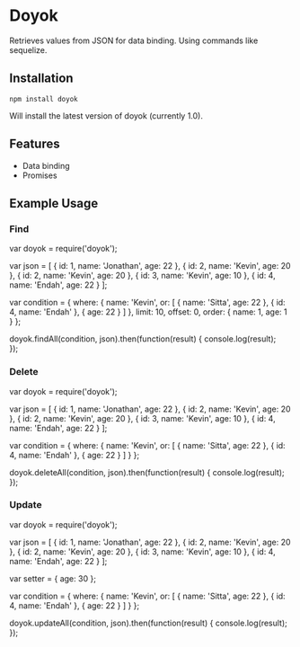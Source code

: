 # Doyok
Retrieves values from JSON for data binding. Using commands like sequelize.

## Installation

`npm install doyok`

Will install the latest version of doyok (currently 1.0).

## Features

- Data binding
- Promises

## Example Usage


### Find

var doyok = require('doyok');

var json = [
   {
   	   id: 1, name: 'Jonathan', age: 22
   },
   {
   	   id: 2, name: 'Kevin', age: 20
   },
   {
       id: 2, name: 'Kevin', age: 20
   },
   {
       id: 3, name: 'Kevin', age: 10
   },
   {
       id: 4, name: 'Endah', age: 22
   }
];

var condition = {
  where: {
    name: 'Kevin',
    or: [
      {
        name: 'Sitta', age: 22
      },
      {
        id: 4, name: 'Endah'
      },
      {
        age: 22
      }
    ]
  },
  limit: 10,
  offset: 0, 
  order: {
    name: 1,
    age: 1
  }
};

doyok.findAll(condition, json).then(function(result) {
   console.log(result);                                                   
});


### Delete

var doyok = require('doyok');

var json = [
   {
   	   id: 1, name: 'Jonathan', age: 22
   },
   {
   	   id: 2, name: 'Kevin', age: 20
   },
   {
       id: 2, name: 'Kevin', age: 20
   },
   {
       id: 3, name: 'Kevin', age: 10
   },
   {
       id: 4, name: 'Endah', age: 22
   }
];

var condition = {
  where: {
    name: 'Kevin',
    or: [
      {
        name: 'Sitta', age: 22
      },
      {
        id: 4, name: 'Endah'
      },
      {
        age: 22
      }
    ]
  }
};

doyok.deleteAll(condition, json).then(function(result) {
   console.log(result);                                                   
});


### Update

var doyok = require('doyok');

var json = [
   {
   	   id: 1, name: 'Jonathan', age: 22
   },
   {
   	   id: 2, name: 'Kevin', age: 20
   },
   {
       id: 2, name: 'Kevin', age: 20
   },
   {
       id: 3, name: 'Kevin', age: 10
   },
   {
       id: 4, name: 'Endah', age: 22
   }
];

var setter = {
	age: 30	
};

var condition = {
  where: {
    name: 'Kevin',
    or: [
      {
        name: 'Sitta', age: 22
      },
      {
        id: 4, name: 'Endah'
      },
      {
        age: 22
      }
    ]
  }
};

doyok.updateAll(condition, json).then(function(result) {
   console.log(result);                                                   
});
